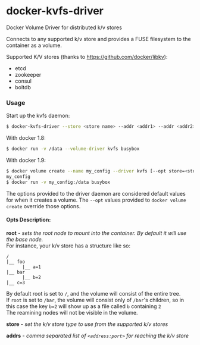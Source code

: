 # docker-kvfs-driver
Docker Volume Driver for distributed k/v stores

Connects to any supported k/v store and provides a FUSE filesystem to the container as a volume.

Supported K/V stores (thanks to https://github.com/docker/libkv):
- etcd
- zookeeper
- consul
- boltdb

### Usage

Start up the kvfs daemon:
```bash
$ docker-kvfs-driver --store <store name> --addr <addr1> --addr <addr2> &
```

With docker 1.8:
```bash
$ docker run -v /data --volume-driver kvfs busybox
```

With docker 1.9:
```bash
$ docker volume create --name my_config --driver kvfs [--opt store=<store name>|--opt root=<root k/v node to mount>|--opt addrs=<addr1,addr2,...>]
my_config
$ docker run -v my_config:/data busybox
```

The options provided to the driver daemon are considered default values for when it creates a volume.
The `--opt` values provided to `docker volume create` override those options.

#### Opts Description:

**root** - *sets the root node to mount into the container. By default it will use the base node.*  
For instance, your k/v store has a structure like so:
```
/
|__ foo
      |__ a=1
|__ bar
      |__ b=2
|__ c=3
```
By default root is set to `/`, and the volume will consist of the entire tree.  
If `root` is set to `/bar`, the volume will consist only of `/bar`'s children, so in this case the key `b=2` will show up as a file called `b` containing `2`  
The reamining nodes will not be visible in the volume.

**store** - *set the k/v store type to use from the supported k/v stores*

**addrs** - *comma separated list of `<address:port>` for reaching the k/v store*
